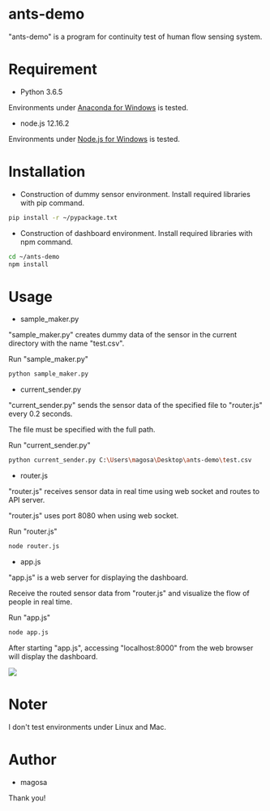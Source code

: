 # ants-demo

"ants-demo" is a program for continuity test of human flow sensing system.

# Requirement

* Python 3.6.5

Environments under [Anaconda for Windows](https://www.anaconda.com/distribution/) is tested.

* node.js 12.16.2

Environments under [Node.js for Windows](https://nodejs.org/ja/) is tested.

# Installation

* Construction of dummy sensor environment.
Install required libraries with pip command.

```bash
pip install -r ~/pypackage.txt
```

* Construction of dashboard environment.
Install required libraries with npm command.

```bash
cd ~/ants-demo
npm install
```

# Usage

* sample_maker.py

"sample_maker.py" creates dummy data of the sensor in the current directory with the name "test.csv".

Run "sample_maker.py"

```bash
python sample_maker.py
```

* current_sender.py

"current_sender.py" sends the sensor data of the specified file to "router.js" every 0.2 seconds.

The file must be specified with the full path.

Run "current_sender.py"

```bash
python current_sender.py C:\Users\magosa\Desktop\ants-demo\test.csv
```

* router.js

"router.js" receives sensor data in real time using web socket and routes to API server.

"router.js" uses port 8080 when using web socket.

Run "router.js"

```bash
node router.js
```

* app.js

"app.js" is a web server for displaying the dashboard.

Receive the routed sensor data from "router.js" and visualize the flow of people in real time.

Run "app.js"

```bash
node app.js
```

After starting "app.js", accessing "localhost:8000" from the web browser will display the dashboard.

![](https://raw.githubusercontent.com/magosa/ants-demo/master/data/img/sample.gif)

# Noter

I don't test environments under Linux and Mac.

# Author

* magosa



Thank you!
